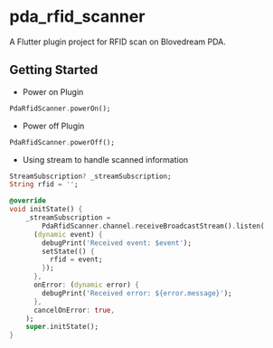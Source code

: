 # pda_rfid_scanner

A Flutter plugin project for RFID scan on Blovedream PDA.

## Getting Started

- Power on Plugin

```dart
PdaRfidScanner.powerOn();
```

- Power off Plugin

```dart
PdaRfidScanner.powerOff();
```

- Using stream to handle scanned information

```dart
StreamSubscription? _streamSubscription;
String rfid = '';

@override
void initState() {
    _streamSubscription =
        PdaRfidScanner.channel.receiveBroadcastStream().listen(
      (dynamic event) {
        debugPrint('Received event: $event');
        setState(() {
          rfid = event;
        });
      },
      onError: (dynamic error) {
        debugPrint('Received error: ${error.message}');
      },
      cancelOnError: true,
    );
    super.initState();
}
```